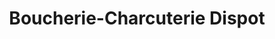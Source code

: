 ---
title: "Boucherie-Charcuterie Dispot"
url: /monthureux-sur-saone/boucherie-charcuterie-dispot/
shop: boucherie
---